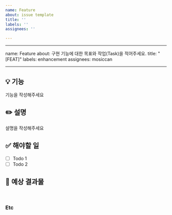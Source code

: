 ```yaml
---
name: Feature
about: issue template
title: ''
labels: ''
assignees: ''

---
```


---
name: Feature
about: 구현 기능에 대한 목표와 작업(Task)을 적어주세요.
title: "[FEAT]"
labels: enhancement
assignees: mosiccan

---

## 💡 기능
<!-- 아래에 어떤 기능인지 적어주세요 --> 
기능을 작성해주세요

## ✏️ 설명
<!-- 아래에 설명을 적어주세요 --> 
설명을 작성해주세요

## ✅ 해야할 일

- [ ] Todo 1
- [ ] Todo 2

## 💯 예상 결과물
<!-- 아래에 예상 결과물을 적어주세요 -->

<br>

### Etc
<!-- 작업 중 특이사항이 생기면 적어주세요 -->
